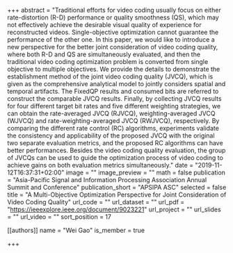 +++
abstract = "Traditional efforts for video coding usually focus on either rate-distortion (R-D) performance or quality smoothness (QS), which may not effectively achieve the desirable visual quality of experience for reconstructed videos. Single-objective optimization cannot guarantee the performance of the other one. In this paper, we would like to introduce a new perspective for the better joint consideration of video coding quality, where both R-D and QS are simultaneously evaluated, and then the traditional video coding optimization problem is converted from single objective to multiple objectives. We provide the details to demonstrate the establishment method of the joint video coding quality (JVCQ), which is given as the comprehensive analytical model to jointly considers spatial and temporal artifacts. The FixedQP results and consumed bits are referred to construct the comparable JVCQ results. Finally, by collecting JVCQ results for four different target bit rates and five different weighting strategies, we can obtain the rate-averaged JVCQ (RJVCQ), weighting-averaged JVCQ (WJVCQ) and rate-weighting-averaged JVCQ (RWJVCQ), respectively. By comparing the different rate control (RC) algorithms, experiments validate the consistency and applicability of the proposed JVCQ with the original two separate evaluation metrics, and the proposed RC algorithms can have better performances. Besides the video coding quality evaluation, the group of JVCQs can be used to guide the optimization process of video coding to achieve gains on both evaluation metrics simultaneously."
date = "2019-11-12T16:37:31+02:00"
image = ""
image_preview = ""
math = false
publication = "Asia-Pacific Signal and Information Processing Association Annual Summit and Conference"
publication_short = "APSIPA ASC"
selected = false
title = "A Multi-Objective Optimization Perspective for Joint Consideration of Video Coding Quality"
url_code = ""
url_dataset = ""
url_pdf = "https://ieeexplore.ieee.org/document/9023221"
url_project = ""
url_slides = ""
url_video = ""
sort_position = 17



[[authors]]
    name = "Wei Gao"
    is_member = true

+++



